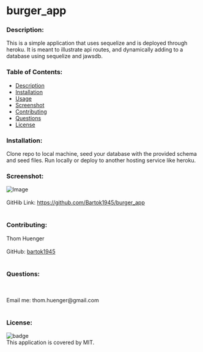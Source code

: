 # burger_app

### Description: 
This is a simple application that uses sequelize and is deployed through heroku. It is meant to illustrate api routes, and dynamically adding to a database using sequelize and jawsdb.

### Table of Contents:
  - [Description](#description)
  - [Installation](#installation)
  - [Usage](#usage)
  - [Screenshot](#screenshot)
  - [Contributing](#contributing)
  - [Questions](#questions)
  - [License](#license)

### Installation:
Clone repo to local machine, seed your database with the provided schema and seed files. Run locally or deploy to another hosting service like heroku.



### Screenshot:
![Image](burgerapp.png)
<br />
<br />
GitHib Link: https://github.com/Bartok1945/burger_app <br /><br />

### Contributing:
Thom Huenger<br />
<br />
GitHub: [bartok1945](http://github.com/bartok1945)<br /><br />

### Questions:
<br />
<br />
Email me: thom.huenger@gmail.com<br />
<br />

### License:
![badge](https://img.shields.io/badge/license-MIT-blue)
<br />
This application is covered by MIT. 
